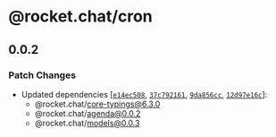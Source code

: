 # @rocket.chat/cron

## 0.0.2

### Patch Changes

- Updated dependencies [[`e14ec508`](https://github.com/RocketChat/Rocket.Chat/commit/e14ec50816ef34ee1df61cb8e824cb2a55ff6db9), [`37c792161`](https://github.com/RocketChat/Rocket.Chat/commit/37c792161f756c712a4203f36a3e056bfb323258), [`9da856cc`](https://github.com/RocketChat/Rocket.Chat/commit/9da856cc67e0264db4c39ce5324f961fa0906779), [`12d97e16c`](https://github.com/RocketChat/Rocket.Chat/commit/12d97e16c2e12639944d35a4c59c0edba1fb5d2f)]:
  - @rocket.chat/core-typings@6.3.0
  - @rocket.chat/agenda@0.0.2
  - @rocket.chat/models@0.0.3

